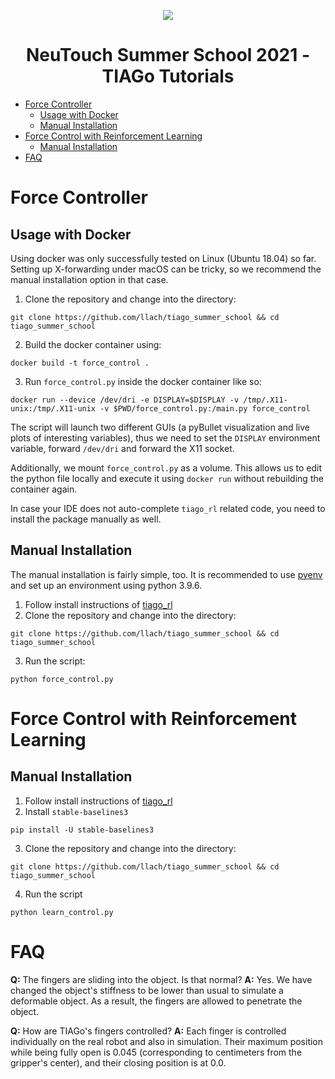 <p align="center">
  <img src="https://neutouch.eu/templates/yootheme/cache/g37-01577415.png" />
    <h1 align="center">
        NeuTouch Summer School 2021 - TIAGo Tutorials
    </h1>
</p>

- [Force Controller](#force-controller)
  - [Usage with Docker](#usage-with-docker)
  - [Manual Installation](#manual-installation)
- [Force Control with Reinforcement Learning](#force-control-with-reinforcement-learning)
  - [Manual Installation](#manual-installation-1)
- [FAQ](#faq)

# Force Controller


## Usage with Docker
Using docker was only successfully tested on Linux (Ubuntu 18.04) so far. 
Setting up X-forwarding under macOS can be tricky, so we recommend the manual installation option in that case.


1. Clone the repository and change into the directory:
```
git clone https://github.com/llach/tiago_summer_school && cd tiago_summer_school
```

2. Build the docker container using:
```
docker build -t force_control .
```

3. Run `force_control.py` inside the docker container like so:
```
docker run --device /dev/dri -e DISPLAY=$DISPLAY -v /tmp/.X11-unix:/tmp/.X11-unix -v $PWD/force_control.py:/main.py force_control
```
The script will launch two different GUIs (a pyBullet visualization and live plots of interesting variables), thus we need to set the `DISPLAY` environment variable, forward `/dev/dri` and forward the X11 socket.

Additionally, we mount `force_control.py` as a volume. This allows us to edit the python file locally and execute it using `docker run` without rebuilding the container again.

In case your IDE does not auto-complete `tiago_rl` related code, you need to install the package manually as well.

## Manual Installation

The manual installation is fairly simple, too. It is recommended to use [pyenv](https://github.com/pyenv/pyenv) and set up an environment using python 3.9.6.

1. Follow install instructions of [tiago_rl](https://github.com/llach/tiago_rl)
2.  Clone the repository and change into the directory:
```
git clone https://github.com/llach/tiago_summer_school && cd tiago_summer_school
```
3. Run the script:
```
python force_control.py
```

# Force Control with Reinforcement Learning

## Manual Installation

1. Follow install instructions of [tiago_rl](https://github.com/llach/tiago_rl)
2. Install `stable-baselines3` 
```
pip install -U stable-baselines3
```
3.  Clone the repository and change into the directory:
```
git clone https://github.com/llach/tiago_summer_school && cd tiago_summer_school
```
4. Run the script
```
python learn_control.py
```

# FAQ

**Q:** The fingers are sliding into the object. Is that normal?
**A:** Yes. We have changed the object's stiffness to be lower than usual to simulate a deformable object. As a result, the fingers are allowed to penetrate the object.

**Q:** How are TIAGo's fingers controlled?
**A:** Each finger is controlled individually on the real robot and also in simulation. Their maximum position while being fully open is 0.045 (corresponding to centimeters from the gripper's center), and their closing position is at 0.0.